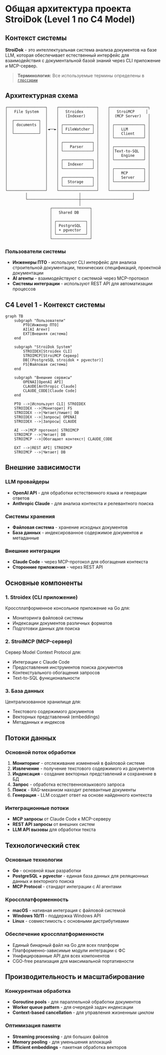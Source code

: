 # Общая архитектура проекта StroiDok (Level 1 по C4 Model)

## Контекст системы

**StroiDok** - это интеллектуальная система анализа документов на базе LLM, которая обеспечивает естественный интерфейс для взаимодействия с документальной базой знаний через CLI приложение и MCP-сервер.

> **Терминология:** Все используемые термины определены в [`глоссарии`](../glossary.md)

## Архитектурная схема

```
┌─────────────────┐    ┌─────────────────┐    ┌─────────────────┐
│   File System   │    │   Stroidex      │    │   StroiMCP     │
│                 │    │   (Indexer)     │    │  (MCP Server)   │
│  ┌───────────┐  │    │                 │    │                 │
│  │ documents │  │    │ ┌─────────────┐ │    │ ┌─────────────┐ │
│  │           │  │◄──►│ │ FileWatcher │ │    │ │   LLM       │ │
│  └───────────┘  │    │ └─────────────┘ │    │ │   Client    │ │
│                 │    │                 │    │ └─────────────┘ │
│                 │    │ ┌─────────────┐ │    │                 │
│                 │    │ │   Parser    │ │    │ ┌─────────────┐ │
│                 │    │ └─────────────┘ │    │ │Text-to-SQL  │ │
│                 │    │                 │    │ │   Engine    │ │
│                 │    │ ┌─────────────┐ │    │ └─────────────┘ │
│                 │    │ │  Indexer    │ │    │                 │
│                 │    │ └─────────────┘ │    │ ┌─────────────┐ │
│                 │    │                 │    │ │   MCP       │ │
│                 │    │ ┌─────────────┐ │    │ │   Server    │ │
│                 │    │ │  Storage    │ │    │ └─────────────┘ │
│                 │    │ └─────────────┘ │    │                 │
└─────────────────┘    └─────────────────┘    └─────────────────┘
         │                       │                       │
         └───────────────────────┼───────────────────────┘
                                 │
                    ┌─────────────────┐
                    │   Shared DB     │
                    │                 │
                    │ ┌─────────────┐ │
                    │ │ PostgreSQL  │ │
                    │ │ + pgvector  │ │
                    │ └─────────────┘ │
                    └─────────────────┘
```

### Пользователи системы
- **Инженеры ПТО** - используют CLI интерфейс для анализа строительной документации, технических спецификаций, проектной документации
- **AI агенты** - взаимодействуют с системой через MCP-протокол
- **Системы интеграции** - используют REST API для автоматизации процессов

## C4 Level 1 - Контекст системы

```mermaid
graph TB
    subgraph "Пользователи"
        PTO[Инженер ПТО]
        AI[AI Агент]
        EXT[Внешняя система]
    end

    subgraph "StroiDok System"
        STROIDEX[Stroidex CLI]
        STROIMCP[StroiMCP Сервер]
        DB[(PostgreSQL stroidok + pgvector)]
        FS[Файловая система]
    end

    subgraph "Внешние сервисы"
        OPENAI[OpenAI API]
        CLAUDE[Anthropic Claude]
        CLAUDE_CODE[Claude Code]
    end

    PTO -->|Использует CLI| STROIDEX
    STROIDEX -->|Мониторит| FS
    STROIDEX -->|Читает/пишет| DB
    STROIDEX -->|Запросы| OPENAI
    STROIDEX -->|Запросы| CLAUDE

    AI -->|MCP протокол| STROIMCP
    STROIMCP -->|Читает| DB
    STROIMCP -->|Обогащает контекст| CLAUDE_CODE

    EXT -->|REST API| STROIMCP
    STROIMCP -->|Читает| DB
```

## Внешние зависимости

### LLM провайдеры
- **OpenAI API** - для обработки естественного языка и генерации ответов
- **Anthropic Claude** - для анализа контекста и релевантного поиска

### Системы хранения
- **Файловая система** - хранение исходных документов
- **База данных** - индексированное содержимое документов и метаданные

### Внешние интеграции
- **Claude Code** - через MCP-протокол для обогащения контекста
- **Сторонние приложения** - через REST API

## Основные компоненты

### 1. Stroidex (CLI приложение)
Кроссплатформенное консольное приложение на Go для:
- Мониторинга файловой системы
- Индексации документов различных форматов
- Подготовки данных для поиска

### 2. StroiMCP (MCP-сервер)
Сервер Model Context Protocol для:
- Интеграции с Claude Code
- Предоставления инструментов поиска документов
- Контекстуального обогащения запросов
- Text-to-SQL функциональности

### 3. База данных
Централизованное хранилище для:
- Текстового содержимого документов
- Векторных представлений (embeddings)
- Метаданных и индексов

## Потоки данных

### Основной поток обработки
1. **Мониторинг** - отслеживание изменений в файловой системе
2. **Извлечение** - получение текстового содержимого из документов
3. **Индексация** - создание векторных представлений и сохранение в БД
4. **Запрос** - обработка естественноязыкового запроса
5. **Поиск** - RAG-механизм находит релевантные документы
6. **Генерация** - LLM создает ответ на основе найденного контекста

### Интеграционные потоки
- **MCP запросы** от Claude Code к MCP-серверу
- **REST API запросы** от внешних систем
- **LLM API вызовы** для обработки текста

## Технологический стек

### Основные технологии
- **Go** - основной язык разработки
- **PostgreSQL + pgvector** - единая база данных для реляционных данных и векторного поиска
- **MCP Protocol** - стандарт интеграции с AI агентами

### Кроссплатформенность
- **macOS** - нативная интеграция с файловой системой
- **Windows 10/11** - поддержка Windows API
- **Linux** - совместимость с основными дистрибутивами

### Обеспечение кроссплатформенности
- Единый бинарный файл на Go для всех платформ
- Платформенно-зависимые модули интеграции с ФС
- Унифицированные API для всех компонентов
- CGO-free реализация для максимальной портативности

## Производительность и масштабирование

### Конкурентная обработка
- **Goroutine pools** - для параллельной обработки документов
- **Worker queue pattern** - для очередей задач индексации
- **Context-based cancellation** - для управления жизненным циклом

### Оптимизация памяти
- **Streaming processing** - для больших файлов
- **Memory pooling** - для уменьшения аллокаций
- **Efficient embeddings** - пакетная обработка векторов
